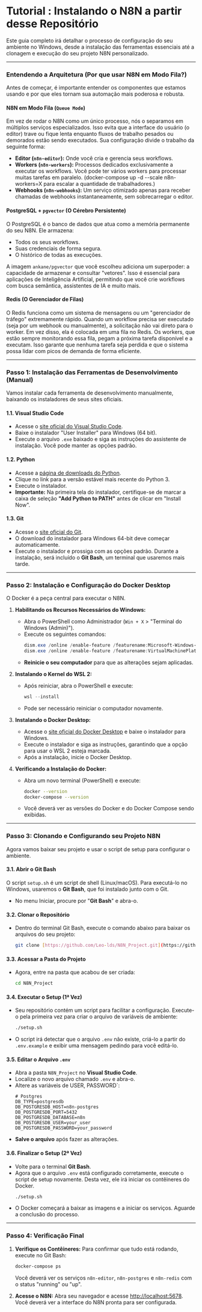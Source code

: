 # Tutorial : Instalando o N8N a partir desse Repositório

Este guia completo irá detalhar o processo de configuração do seu ambiente no Windows, desde a instalação das ferramentas essenciais até a clonagem e execução do seu projeto N8N personalizado.

---

### **Entendendo a Arquitetura (Por que usar N8N em Modo Fila?)**

Antes de começar, é importante entender os componentes que estamos usando e por que eles tornam sua automação mais poderosa e robusta.

#### **N8N em Modo Fila (`Queue Mode`)**
Em vez de rodar o N8N como um único processo, nós o separamos em múltiplos serviços especializados. Isso evita que a interface do usuário (o editor) trave ou fique lenta enquanto fluxos de trabalho pesados ou demorados estão sendo executados. Sua configuração divide o trabalho da seguinte forma:
* **Editor (`n8n-editor`):** Onde você cria e gerencia seus workflows.
* **Workers (`n8n-workers`):** Processos dedicados exclusivamente a executar os workflows. Você pode ter vários workers para processar muitas tarefas em paralelo. (docker-compose up -d --scale n8n-workers=X para escalar a quantidade de trabalhadores.)
* **Webhooks (`n8n-webhooks`):** Um serviço otimizado apenas para receber chamadas de webhooks instantaneamente, sem sobrecarregar o editor.

#### **PostgreSQL + `pgvector` (O Cérebro Persistente)**
O PostgreSQL é o banco de dados que atua como a memória permanente do seu N8N. Ele armazena:
* Todos os seus workflows.
* Suas credenciais de forma segura.
* O histórico de todas as execuções.

A imagem `ankane/pgvector` que você escolheu adiciona um superpoder: a capacidade de armazenar e consultar "vetores". Isso é essencial para aplicações de Inteligência Artificial, permitindo que você crie workflows com busca semântica, assistentes de IA e muito mais.

#### **Redis (O Gerenciador de Filas)**
O Redis funciona como um sistema de mensagens ou um "gerenciador de tráfego" extremamente rápido. Quando um workflow precisa ser executado (seja por um webhook ou manualmente), a solicitação não vai direto para o worker. Em vez disso, ela é colocada em uma fila no Redis. Os workers, que estão sempre monitorando essa fila, pegam a próxima tarefa disponível e a executam. Isso garante que nenhuma tarefa seja perdida e que o sistema possa lidar com picos de demanda de forma eficiente.

---

### **Passo 1: Instalação das Ferramentas de Desenvolvimento (Manual)**

Vamos instalar cada ferramenta de desenvolvimento manualmente, baixando os instaladores de seus sites oficiais.

#### **1.1. Visual Studio Code**

* Acesse o [site oficial do Visual Studio Code](https://code.visualstudio.com/download).
* Baixe o instalador "User Installer" para Windows (64 bit).
* Execute o arquivo `.exe` baixado e siga as instruções do assistente de instalação. Você pode manter as opções padrão.

#### **1.2. Python**

* Acesse a [página de downloads do Python](https://www.python.org/downloads/windows/).
* Clique no link para a versão estável mais recente do Python 3.
* Execute o instalador.
* **Importante:** Na primeira tela do instalador, certifique-se de marcar a caixa de seleção **"Add Python to PATH"** antes de clicar em "Install Now".

#### **1.3. Git**

* Acesse o [site oficial do Git](https://git-scm.com/download/win).
* O download do instalador para Windows 64-bit deve começar automaticamente.
* Execute o instalador e prossiga com as opções padrão. Durante a instalação, será incluído o **Git Bash**, um terminal que usaremos mais tarde.

---

### **Passo 2: Instalação e Configuração do Docker Desktop**

O Docker é a peça central para executar o N8N.

1.  **Habilitando os Recursos Necessários do Windows:**
    * Abra o PowerShell como Administrador (`Win + X` > "Terminal do Windows (Admin)").
    * Execute os seguintes comandos:
        ```powershell
        dism.exe /online /enable-feature /featurename:Microsoft-Windows-Subsystem-Linux /all /norestart
        dism.exe /online /enable-feature /featurename:VirtualMachinePlatform /all /norestart
        ```
    * **Reinicie o seu computador** para que as alterações sejam aplicadas.

2.  **Instalando o Kernel do WSL 2:**
    * Após reiniciar, abra o PowerShell e execute:
        ```powershell
        wsl --install
        ```
    * Pode ser necessário reiniciar o computador novamente.

3.  **Instalando o Docker Desktop:**
    * Acesse o [site oficial do Docker Desktop](https://www.docker.com/products/docker-desktop/) e baixe o instalador para Windows.
    * Execute o instalador e siga as instruções, garantindo que a opção para usar o WSL 2 esteja marcada.
    * Após a instalação, inicie o Docker Desktop.

4.  **Verificando a Instalação do Docker:**
    * Abra um novo terminal (PowerShell) e execute:
        ```bash
        docker --version
        docker-compose --version
        ```
    * Você deverá ver as versões do Docker e do Docker Compose sendo exibidas.

---

### **Passo 3: Clonando e Configurando seu Projeto N8N**

Agora vamos baixar seu projeto e usar o script de setup para configurar o ambiente.

#### **3.1. Abrir o Git Bash**

O script `setup.sh` é um script de shell (Linux/macOS). Para executá-lo no Windows, usaremos o **Git Bash**, que foi instalado junto com o Git.

* No menu Iniciar, procure por "**Git Bash**" e abra-o.

#### **3.2. Clonar o Repositório**

* Dentro do terminal Git Bash, execute o comando abaixo para baixar os arquivos do seu projeto:
    ```bash
    git clone [https://github.com/Leo-lds/N8N_Project.git](https://github.com/Leo-lds/N8N_Project.git)
    ```

#### **3.3. Acessar a Pasta do Projeto**

* Agora, entre na pasta que acabou de ser criada:
    ```bash
    cd N8N_Project
    ```

#### **3.4. Executar o Setup (1ª Vez)**

* Seu repositório contém um script para facilitar a configuração. Execute-o pela primeira vez para criar o arquivo de variáveis de ambiente:
    ```bash
    ./setup.sh
    ```
* O script irá detectar que o arquivo `.env` não existe, criá-lo a partir do `.env.example` e exibir uma mensagem pedindo para você editá-lo.

#### **3.5. Editar o Arquivo `.env`**

* Abra a pasta `N8N_Project` no **Visual Studio Code**.
* Localize o novo arquivo chamado `.env` e abra-o.
* Altere as variáveis de USER, PASSWORD`:
    ```env
    # Postgres
    DB_TYPE=postgresdb
    DB_POSTGRESDB_HOST=n8n-postgres
    DB_POSTGRESDB_PORT=5432
    DB_POSTGRESDB_DATABASE=n8n
    DB_POSTGRESDB_USER=your_user
    DB_POSTGRESDB_PASSWORD=your_password

    ```
* **Salve o arquivo** após fazer as alterações.

#### **3.6. Finalizar o Setup (2ª Vez)**

* Volte para o terminal **Git Bash**.
* Agora que o arquivo `.env` está configurado corretamente, execute o script de setup novamente. Desta vez, ele irá iniciar os contêineres do Docker.
    ```bash
    ./setup.sh
    ```
* O Docker começará a baixar as imagens e a iniciar os serviços. Aguarde a conclusão do processo.

---

### **Passo 4: Verificação Final**

1.  **Verifique os Contêineres:** Para confirmar que tudo está rodando, execute no Git Bash:
    ```bash
    docker-compose ps
    ```
    Você deverá ver os serviços `n8n-editor`, `n8n-postgres` e `n8n-redis` com o status "running" ou "up".

2.  **Acesse o N8N:** Abra seu navegador e acesse [http://localhost:5678](http://localhost:5678). Você deverá ver a interface do N8N pronta para ser configurada.